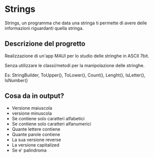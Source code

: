 # Strings
Strings, un programma che data una stringa ti permette di avere delle informazioni riguardanti quella stringa.

## Descrizione del progretto
Realizzazione di un'app MAUI per lo studio delle stringhe in ASCII 7bit.

Senza utilizzare le classi/metodi per la manipolazione delle stringhe.

Es:
StringBuilder, ToUpper(), ToLower(), Count(), Lenght(), IsLetter(), IsNumber()

## Cosa da in output?
  
  - Versione maiuscola
  - versione minuscola
  - Se contiene solo caratteri alfabetici
  - Se contiene solo caratteri alfanumerici
  - Quante lettere contiene
  - Quante parole contiene
  - La sua versione reverse
  - La versione capitalized
  - Se e' palindroma
 
